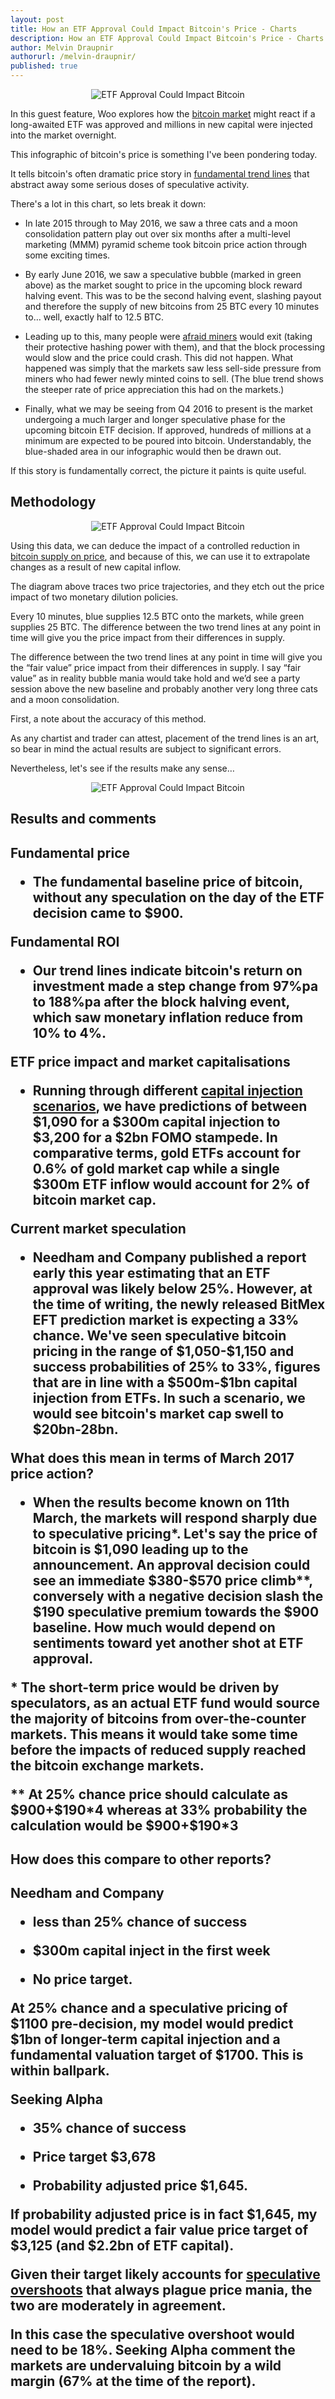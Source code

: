 ```yaml
---
layout: post
title: How an ETF Approval Could Impact Bitcoin's Price - Charts
description: How an ETF Approval Could Impact Bitcoin's Price - Charts
author: Melvin Draupnir
authorurl: /melvin-draupnir/
published: true
---
```

<p><center><img src="/images/btc-etf-story.png" alt="ETF Approval Could Impact Bitcoin"/></center></p>
<p>In this guest feature, Woo explores how the <a href="/the-regain-of-bitcoin-will-it-be-strong-enough/">bitcoin market</a> might react if a long-awaited ETF was approved and millions in new capital were injected into the market overnight.</p>

<p>This infographic of bitcoin's price is something I've been pondering today.</p>

<p>It tells bitcoin's often dramatic price story in <a href="/bitcoin-takes-a-dive-on-pboc-interference/">fundamental trend lines</a> that abstract away some serious doses of speculative activity.</p>

<p>There's a lot in this chart, so lets break it down:</p>
<ul>
<li><p>In late 2015 through to May 2016, we saw a three cats and a moon consolidation pattern play out over six months after a multi-level marketing (MMM) pyramid scheme took bitcoin price action through some exciting times.</p></li>

<li><p>By early June 2016, we saw a speculative bubble (marked in green above) as the market sought to price in the upcoming block reward halving event. This was to be the second halving event, slashing payout and therefore the supply of new bitcoins from 25 BTC every 10 minutes to… well, exactly half to 12.5 BTC.</p></li>

<li><p>Leading up to this, many people were <a href="/bitcoin-over-usd-1030-on-china-fx-reserve-drop/">afraid miners</a> would exit (taking their protective hashing power with them), and that the block processing would slow and the price could crash. This did not happen. What happened was simply that the markets saw less sell-side pressure from miners who had fewer newly minted coins to sell. (The blue trend shows the steeper rate of price appreciation this had on the markets.)</p></li>

<li><p>Finally, what we may be seeing from Q4 2016 to present is the market undergoing a much larger and longer speculative phase for the upcoming bitcoin ETF decision. If approved, hundreds of millions at a minimum are expected to be poured into bitcoin. Understandably, the blue-shaded area in our infographic would then be drawn out.</p></li>
</ul>
<p>If this story is fundamentally correct, the picture it paints is quite useful.</p>

<h2>Methodology</h2>

<p><center><img src="/images/btc-etf-story-2.png" alt="ETF Approval Could Impact Bitcoin"/></center></p>

<p>Using this data, we can deduce the impact of a controlled reduction in <a href="/best-bitcoin-quotes/">bitcoin supply on price</a>, and because of this, we can use it to extrapolate changes as a result of new capital inflow.</p>

<p>The diagram above traces two price trajectories, and they etch out the price impact of two monetary dilution policies.</p>

<p>Every 10 minutes, blue supplies 12.5 BTC onto the markets, while green supplies 25 BTC. The difference between the two trend lines at any point in time will give you the price impact from their differences in supply.</p>

<p>The difference between the two trend lines at any point in time will give you the “fair value” price impact from their differences in supply. I say “fair value” as in reality bubble mania would take hold and we’d see a party session above the new baseline and probably another very long three cats and a moon consolidation.</p>

<p>First, a note about the accuracy of this method.</p>

<p>As any chartist and trader can attest, placement of the trend lines is an art, so bear in mind the actual results are subject to significant errors.</p>

<p>Nevertheless, let's see if the results make any sense…</p>

<p><center><img src="/images/btc-etf-story-3.png" alt="ETF Approval Could Impact Bitcoin"/></center></p>

<h2>Results and comments<h2>

<p><strong>Fundamental price</strong></p>
<ul>
<li><p>The fundamental baseline price of bitcoin, without any speculation on the day of the ETF decision came to $900.</p></li>
</ul>
<p><strong>Fundamental ROI</strong></p>
<ul>
<li><p>Our trend lines indicate bitcoin's return on investment made a step change from 97%pa to 188%pa after the block halving event, which saw monetary inflation reduce from 10% to 4%.</p></li>
</ul>
<p><strong>ETF price impact and market capitalisations</strong></p>
<ul>
<li><p>Running through different <a href="/why-bitcoin-adoption-is-bigger-faster-and-closer-than-you-think/">capital injection scenarios</a>, we have predictions of between $1,090 for a $300m capital injection to $3,200 for a $2bn FOMO stampede. In comparative terms, gold ETFs account for 0.6% of gold market cap while a single $300m ETF inflow would account for 2% of bitcoin market cap.</p></li>
</ul>
<p><strong>Current market speculation</strong></p>
<ul>
<li><p>Needham and Company published a report early this year estimating that an ETF approval was likely below 25%. However, at the time of writing, the newly released BitMex EFT prediction market is expecting a 33% chance. We've seen speculative bitcoin pricing in the range of $1,050-$1,150 and success probabilities of 25% to 33%, figures that are in line with a $500m-$1bn capital injection from ETFs. In such a scenario, we would see bitcoin's market cap swell to $20bn-28bn.</p></li>
</ul>
<p><strong>What does this mean in terms of March 2017 price action?</strong></p>
<ul>
<li><p>When the results become known on 11th March, the markets will respond sharply due to speculative pricing*. Let's say the price of bitcoin is $1,090 leading up to the announcement. An approval decision could see an immediate $380-$570 price climb**, conversely with a negative decision slash the $190 speculative premium towards the $900 baseline. How much would depend on sentiments toward yet another shot at ETF approval.</p></li>
</ul>
<p>* The short-term price would be driven by speculators, as an actual ETF fund would source the majority of bitcoins from over-the-counter markets. This means it would take some time before the impacts of reduced supply reached the bitcoin exchange markets.</p>

<p>** At 25% chance price should calculate as $900+$190*4 whereas at 33% probability the calculation would be $900+$190*3</p>

<h2>How does this compare to other reports?<h2>

<p><strong>Needham and Company</strong></p>
<ul>
<li><p>less than 25% chance of success</p></li>

<li><p>$300m capital inject in the first week</p></li>

<li><p>No price target.</p></li>
</ul>
<p>At 25% chance and a speculative pricing of $1100 pre-decision, my model would predict $1bn of longer-term capital injection and a fundamental valuation target of $1700. This is within ballpark.</p>

<p><strong>Seeking Alpha</strong></p>
<ul>
<li><p>35% chance of success</p></li>

<li><p>Price target $3,678</p></li>

<li><p>Probability adjusted price $1,645.</p></li>
</ul>
<p>If probability adjusted price is in fact $1,645, my model would predict a fair value price target of $3,125 (and $2.2bn of ETF capital).</p>

<p>Given their target likely accounts for <a href="/for-trezor-this-is-what-segregated-witness-means/">speculative overshoots</a> that always plague price mania, the two are moderately in agreement.</p>

<p>In this case the speculative overshoot would need to be 18%. Seeking Alpha comment the markets are undervaluing bitcoin by a wild margin (67% at the time of the report).</p>

